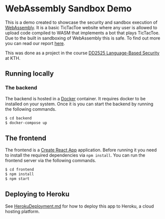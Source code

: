 # WebAssembly Sandbox Demo
This is a demo created to showcase the security and sandbox execution of [WebAssembly](https://webassembly.org/). It is a basic TicTacToe website where any user is allowed to upload code compiled to WASM that implements a bot that plays TicTacToe. Due to the built in sandboxing of WebAssembly this is safe. To find out more you can read our report [here](./report.pdf).

This was done as a project in the course [DD2525 Language-Based Security](https://www.kth.se/student/kurser/kurs/DD2525?l=en) at KTH.

## Running locally
### The backend
The backend is hosted in a [Docker](https://www.docker.com/) container. It requires docker to be installed on your system. Once it is you can start the backend by running the following commands.

```sh
$ cd backend
$ docker-compose up
```

## The frontend
The frontend is a [Create React App](https://reactjs.org/docs/create-a-new-react-app.html) application. Before running it you need to install the required dependencies via `npm install`. You can run the frontend server via the following commands.

```sh
$ cd frontend
$ npm install
$ npm start
```

## Deploying to Heroku
See [HerokuDeployment.md](./HerokuDeployment.md) for how to deploy this app to Heroku, a cloud hosting platform.
